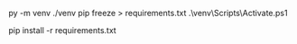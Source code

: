 py -m venv ./venv
pip freeze > requirements.txt
.\venv\Scripts\Activate.ps1

pip install -r requirements.txt


